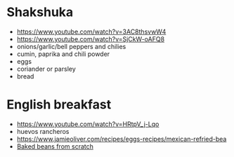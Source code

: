 # Shakshuka
- https://www.youtube.com/watch?v=3AC8thsvwW4
- https://www.youtube.com/watch?v=SjCkW-oAFQ8
- onions/garlic/bell peppers and chilies
- cumin, paprika and chili powder
- eggs
- coriander or parsley
- bread

# English breakfast
- https://www.youtube.com/watch?v=HRtpV_j-Lqo
- huevos rancheros
- https://www.jamieoliver.com/recipes/eggs-recipes/mexican-refried-bea
- [Baked beans from scratch](https://mytastycurry.com/homemade-baked-beans-recipe-from-scratch)
